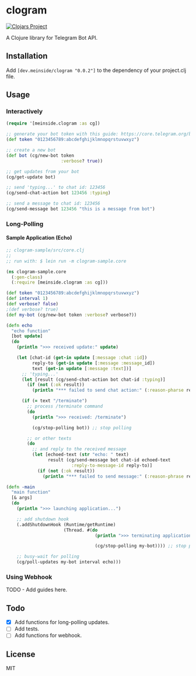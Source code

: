 # clogram

[![Clojars Project](https://img.shields.io/clojars/v/dev.meinside/clogram.svg)](https://clojars.org/dev.meinside/clogram)

A Clojure library for Telegram Bot API.

## Installation

Add `[dev.meinside/clogram "0.0.2"]` to the dependency of your project.clj file.

## Usage

### Interactively

```clojure
(require '[meinside.clogram :as cg])

;; generate your bot token with this guide: https://core.telegram.org/bots#3-how-do-i-create-a-bot
(def token "0123456789:abcdefghijklmnopqrstuvwxyz")

;; create a new bot
(def bot (cg/new-bot token
                     :verbose? true))

;; get updates from your bot
(cg/get-update bot)

;; send 'typing...' to chat id: 123456
(cg/send-chat-action bot 123456 :typing)

;; send a message to chat id: 123456
(cg/send-message bot 123456 "this is a message from bot")
```

### Long-Polling

#### Sample Application (Echo)

```clojure
;; clogram-sample/src/core.clj
;;
;; run with: $ lein run -m clogram-sample.core

(ns clogram-sample.core
  (:gen-class)
  (:require [meinside.clogram :as cg]))

(def token "0123456789:abcdefghijklmnopqrstuvwxyz")
(def interval 1)
(def verbose? false)
;(def verbose? true)
(def my-bot (cg/new-bot token :verbose? verbose?))

(defn echo
  "echo function"
  [bot update]
  (do
    (println ">>> received update:" update)

    (let [chat-id (get-in update [:message :chat :id])
          reply-to (get-in update [:message :message_id])
          text (get-in update [:message :text])]
      ;; 'typing...'
      (let [result (cg/send-chat-action bot chat-id :typing)]
        (if (not (:ok result))
          (println "*** failed to send chat action:" (:reason-pharse result))))

      (if (= text "/terminate")
        ;; process /terminate command
        (do
          (println ">>> received: /terminate")

          (cg/stop-polling bot)) ;; stop polling

        ;; or other texts
        (do
          ;; and reply to the received message
          (let [echoed-text (str "echo: " text)
                result (cg/send-message bot chat-id echoed-text
                         :reply-to-message-id reply-to)]
            (if (not (:ok result))
              (println "*** failed to send message:" (:reason-phrase result)))))))))

(defn -main
  "main function"
  [& args]
  (do
    (println ">>> launching application...")

    ;; add shutdown hook
    (.addShutdownHook (Runtime/getRuntime)
                      (Thread. #(do
                                  (println ">>> terminating application...")

                                  (cg/stop-polling my-bot)))) ;; stop polling

    ;; busy-wait for polling
    (cg/poll-updates my-bot interval echo)))

```

### Using Webhook

TODO - Add guides here.

## Todo

- [x] Add functions for long-polling updates.
- [ ] Add tests.
- [ ] Add functions for webhook.

## License

MIT

